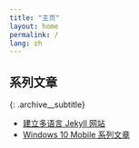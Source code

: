```yaml
---
title: "主页"
layout: home
permalink: /
lang: zh
---
```


## 系列文章
{: .archive__subtitle}

- [建立多语言 Jekyll 网站](/collections/multilingual-jekyll-site)
- [Windows 10 Mobile 系列文章](/collections/windows-10-mobile)
